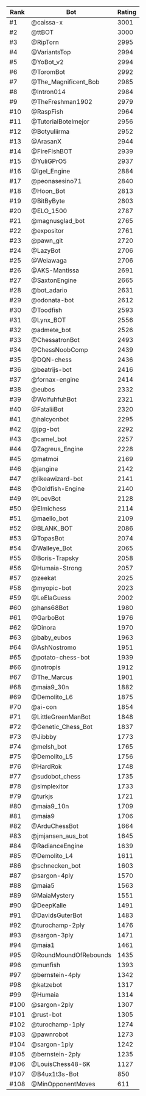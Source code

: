 Rank|Bot|Rating
---|---|---
#1|@caissa-x|3001
#2|@ttBOT|3000
#3|@RipTorn|2995
#4|@VariantsTop|2994
#5|@YoBot_v2|2994
#6|@ToromBot|2992
#7|@The_Magnificent_Bob|2985
#8|@Intron014|2984
#9|@TheFreshman1902|2979
#10|@RaspFish|2964
#11|@TutorialBotelmejor|2956
#12|@Botyuliirma|2952
#13|@ArasanX|2944
#14|@FireFishBOT|2939
#15|@YuliGPrO5|2937
#16|@Igel_Engine|2884
#17|@peonasesino71|2840
#18|@Hoon_Bot|2813
#19|@BitByByte|2803
#20|@ELO_1500|2787
#21|@magnusglad_bot|2765
#22|@expositor|2761
#23|@pawn_git|2720
#24|@LazyBot|2706
#25|@Weiawaga|2706
#26|@AKS-Mantissa|2691
#27|@SaxtonEngine|2665
#28|@bot_adario|2631
#29|@odonata-bot|2612
#30|@Toodfish|2593
#31|@Lynx_BOT|2556
#32|@admete_bot|2526
#33|@ChessatronBot|2493
#34|@ChessNoobComp|2439
#35|@DQN-chess|2436
#36|@beatrijs-bot|2416
#37|@fornax-engine|2414
#38|@eubos|2332
#39|@WolfuhfuhBot|2321
#40|@FataliiBot|2320
#41|@halcyonbot|2295
#42|@jpg-bot|2292
#43|@camel_bot|2257
#44|@Zagreus_Engine|2228
#45|@matmoi|2169
#46|@jangine|2142
#47|@likeawizard-bot|2141
#48|@Goldfish-Engine|2140
#49|@LoevBot|2128
#50|@Elmichess|2114
#51|@maello_bot|2109
#52|@BLANK_BOT|2086
#53|@TopasBot|2074
#54|@Walleye_Bot|2065
#55|@Boris-Trapsky|2058
#56|@Humaia-Strong|2057
#57|@zeekat|2025
#58|@myopic-bot|2023
#59|@LeElaGuess|2002
#60|@hans68Bot|1980
#61|@GarboBot|1976
#62|@Dinora|1970
#63|@baby_eubos|1963
#64|@AshNostromo|1951
#65|@potato-chess-bot|1939
#66|@notropis|1912
#67|@The_Marcus|1901
#68|@maia9_30n|1882
#69|@Demolito_L6|1875
#70|@ai-con|1854
#71|@LittleGreenManBot|1848
#72|@Genetic_Chess_Bot|1837
#73|@Jibbby|1773
#74|@melsh_bot|1765
#75|@Demolito_L5|1756
#76|@HardRok|1748
#77|@sudobot_chess|1735
#78|@simplexitor|1733
#79|@turkjs|1721
#80|@maia9_10n|1709
#81|@maia9|1706
#82|@ArduChessBot|1664
#83|@jmjansen_aus_bot|1645
#84|@RadianceEngine|1639
#85|@Demolito_L4|1611
#86|@schnecken_bot|1603
#87|@sargon-4ply|1570
#88|@maia5|1563
#89|@MaiaMystery|1551
#90|@DeepKalle|1491
#91|@DavidsGuterBot|1483
#92|@turochamp-2ply|1476
#93|@sargon-3ply|1471
#94|@maia1|1461
#95|@RoundMoundOfRebounds|1435
#96|@munfish|1393
#97|@bernstein-4ply|1342
#98|@katzebot|1317
#99|@Humaia|1314
#100|@sargon-2ply|1307
#101|@rust-bot|1305
#102|@turochamp-1ply|1274
#103|@pawnrobot|1273
#104|@sargon-1ply|1242
#105|@bernstein-2ply|1235
#106|@LouisChess48-6K|1127
#107|@B4ux1t3s-Bot|850
#108|@MinOpponentMoves|611
